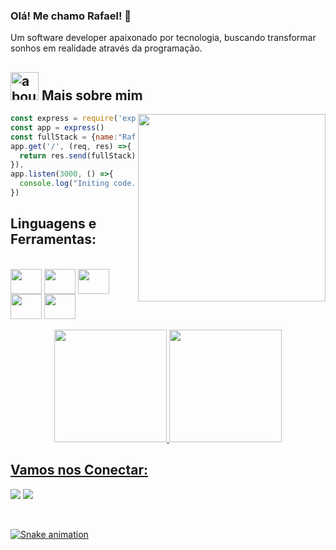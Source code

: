### Olá! Me chamo Rafael! 👋

Um software developer apaixonado por tecnologia, buscando transformar sonhos em realidade através da programação.

## <img width="45" alt="about" src="https://raw.github.com/elizarov/elizarov/master/about.png"> Mais sobre mim

<img align="right" width="300" src="https://i2.wp.com/allhtaccess.info/wp-content/uploads/2018/03/programming.gif?fit=1281%2C716&ssl=1" />

```javascript
const express = require('express')
const app = express()
const fullStack = {name:"Rafael", stack:"Full-Stack-Developer"}
app.get('/', (req, res) =>{
  return res.send(fullStack)
}),
app.listen(3000, () =>{
  console.log("Initing code...")
})
```

## **Linguagens e Ferramentas:**  
<div style="display: inline_block"><br>
   <img src="https://cdn.jsdelivr.net/gh/devicons/devicon/icons/typescript/typescript-original.svg"  width="50" height="40" align="center"/>
   <img src="https://cdn.jsdelivr.net/gh/devicons/devicon/icons/python/python-original.svg" width="50" height="40" align="center"/>
   <img src="https://cdn.jsdelivr.net/gh/devicons/devicon/icons/javascript/javascript-original.svg" width="50" height="40" align="center"/>
   <img src="https://cdn.jsdelivr.net/gh/devicons/devicon/icons/html5/html5-original.svg"  width="50" height="40" align="center"/>
   <img src="https://cdn.jsdelivr.net/gh/devicons/devicon/icons/css3/css3-original.svg" width="50" height="40" align="center"/>
 </div><br>
 
 
<div align="center">
  <a href="https://github.com/rafaballerini">
  <img height="180em" src="https://github-readme-stats.vercel.app/api?username=RafaSouzas3&show_icons=true&theme=dark&include_all_commits=true&count_private=true"/>
  <img height="180em" src="https://github-readme-stats.vercel.app/api/top-langs/?username=RafaSouzas3&layout=compact&langs_count=7&theme=dark"/>
</div>
  
## **Vamos nos Conectar:**

<p align="left">
  <a target="_blank" href="https://www.linkedin.com/in/rafael-silva-souza-124381194/" alt="Linkedin">
  <img src="https://img.shields.io/badge/-LinkedIn-%230077B5?style=for-the-badge&logo=linkedin&logoColor=white" target="_blank"></a> 
 
   <a target="_blank" href="mailto:rafasou180@gmail.com" alt="Gmail">
  <img src="https://img.shields.io/badge/Gmail-D14836?style=for-the-badge&logo=gmail&logoColor=white"</a>
</p>
<br>

![Snake animation](https://github.com/alexandresaints/alexandresaints/blob/output/github-contribution-grid-snake.svg)
